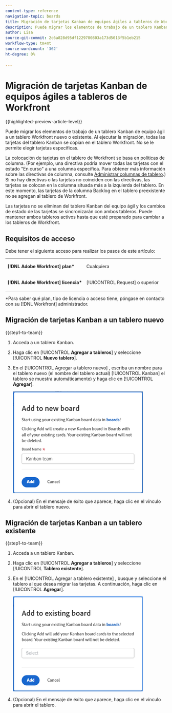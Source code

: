 ```yaml
---
content-type: reference
navigation-topic: boards
title: Migración de tarjetas Kanban de equipos ágiles a tableros de Workfront
description: Puede migrar los elementos de trabajo de un tablero Kanban de equipo ágil a un tablero Workfront nuevo o existente.
author: Lisa
source-git-commit: 2c6a828d95df1229780803a173d5013f5b1eb215
workflow-type: tm+mt
source-wordcount: '362'
ht-degree: 0%

---
```


# Migración de tarjetas Kanban de equipos ágiles a tableros de Workfront

{{highlighted-preview-article-level}}

Puede migrar los elementos de trabajo de un tablero Kanban de equipo ágil a un tablero Workfront nuevo o existente. Al ejecutar la migración, todas las tarjetas del tablero Kanban se copian en el tablero Workfront. No se le permite elegir tarjetas específicas.

La colocación de tarjetas en el tablero de Workfront se basa en políticas de columna. (Por ejemplo, una directiva podría mover todas las tarjetas con el estado &quot;En curso&quot; a una columna específica. Para obtener más información sobre las directivas de columna, consulte [Administrar columnas de tablero](/help/quicksilver/agile/get-started-with-boards/manage-board-columns.md).) Si no hay directivas o las tarjetas no coinciden con las directivas, las tarjetas se colocan en la columna situada más a la izquierda del tablero. En este momento, las tarjetas de la columna Backlog en el tablero preexistente no se agregan al tablero de Workfront.

Las tarjetas no se eliminan del tablero Kanban del equipo ágil y los cambios de estado de las tarjetas se sincronizarán con ambos tableros. Puede mantener ambos tableros activos hasta que esté preparado para cambiar a los tableros de Workfront.

## Requisitos de acceso

Debe tener el siguiente acceso para realizar los pasos de este artículo:

<table style="table-layout:auto">
 <col>
 </col>
 <col>
 </col>
 <tbody>
  <tr>
   <td role="rowheader"><strong>[!DNL Adobe Workfront] plan*</strong></td>
   <td> <p>Cualquiera</p> </td>
  </tr>
  <tr>
   <td role="rowheader"><strong>[!DNL Adobe Workfront] licencia*</strong></td>
   <td> <p>[!UICONTROL Request] o superior</p> </td>
  </tr>
 </tbody>
</table>

&#42;Para saber qué plan, tipo de licencia o acceso tiene, póngase en contacto con su [!DNL Workfront] administrador.

## Migración de tarjetas Kanban a un tablero nuevo

{{step1-to-team}}

1. Acceda a un tablero Kanban.
1. Haga clic en [!UICONTROL **Agregar a tableros**] y seleccione [!UICONTROL **Nuevo tablero**].
1. En el [!UICONTROL Agregar a tablero nuevo] , escriba un nombre para el tablero nuevo (el nombre del tablero actual) [!UICONTROL Kanban] el tablero se muestra automáticamente) y haga clic en [!UICONTROL **Agregar**].

   ![Agregar tarjetas Kanban a un tablero nuevo](assets/add-kanban-cards-to-new-board-dialog.png)

1. (Opcional) En el mensaje de éxito que aparece, haga clic en el vínculo para abrir el tablero nuevo.

## Migración de tarjetas Kanban a un tablero existente

{{step1-to-team}}

1. Acceda a un tablero Kanban.
1. Haga clic en [!UICONTROL **Agregar a tableros**] y seleccione [!UICONTROL **Tablero existente**].
1. En el [!UICONTROL Agregar a tablero existente] , busque y seleccione el tablero al que desea migrar las tarjetas. A continuación, haga clic en [!UICONTROL **Agregar**].

   ![Agregar tarjetas Kanban a un tablero existente](assets/add-kanban-cards-to-existing-board-dialog.png)

1. (Opcional) En el mensaje de éxito que aparece, haga clic en el vínculo para abrir el tablero.

